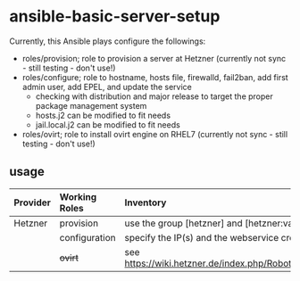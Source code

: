 # ansible-basic-server-setup

Currently, this Ansible plays configure the followings:
- roles/provision; role to provision a server at Hetzner (currently not sync - still testing - don't use!)
- roles/configure; role to hostname, hosts file, firewalld, fail2ban, add first admin user, add EPEL, and update the service
  - checking with distribution and major release to target the proper package management system
  - hosts.j2 can be modified to fit needs
  - jail.local.j2 can be modified to fit needs
- roles/ovirt; role to install ovirt engine on RHEL7 (currently not sync - still testing - don't use!)

## usage

| Provider | Working Roles | Inventory |
|:---------|:--------------|:----------|
| Hetzner  | provision     | use the group [hetzner] and [hetzner:vars] to 
|          | configuration | specify the IP(s) and the webservice credentials
|          | ~~ovirt~~     | see https://wiki.hetzner.de/index.php/Robot_Webservice
